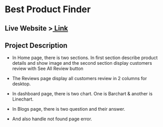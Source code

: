 # Best Product Finder

## Live Website  >[  Link](https://best-product-finder-rbw.netlify.app/)


## Project Description

* In Home page, there is two sections. In first section describe product details and show image
and the second section display customers review with See All Review button

* The Reviews page display all customers review in 2 columns for desktop.

* In dashboard page, there is two chart. One is Barchart & another is Linechart.

* In Blogs page, there is two question and their answer.

* And also handle not found page error.
